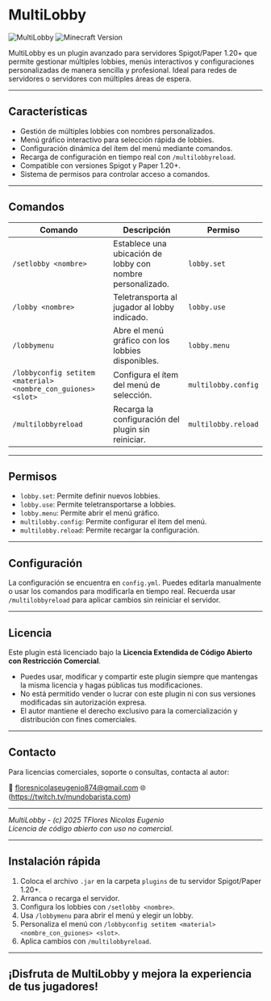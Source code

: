 # MultiLobby

![MultiLobby](https://img.shields.io/badge/version-1.0-brightgreen) ![Minecraft Version](https://img.shields.io/badge/Minecraft-1.20+-blue)

MultiLobby es un plugin avanzado para servidores Spigot/Paper 1.20+ que permite gestionar múltiples lobbies, menús interactivos y configuraciones personalizadas de manera sencilla y profesional. Ideal para redes de servidores o servidores con múltiples áreas de espera.

---

## Características

- Gestión de múltiples lobbies con nombres personalizados.
- Menú gráfico interactivo para selección rápida de lobbies.
- Configuración dinámica del ítem del menú mediante comandos.
- Recarga de configuración en tiempo real con `/multilobbyreload`.
- Compatible con versiones Spigot y Paper 1.20+.
- Sistema de permisos para controlar acceso a comandos.

---

## Comandos

| Comando | Descripción | Permiso |
|---------|-------------|---------|
| `/setlobby <nombre>` | Establece una ubicación de lobby con nombre personalizado. | `lobby.set` |
| `/lobby <nombre>` | Teletransporta al jugador al lobby indicado. | `lobby.use` |
| `/lobbymenu` | Abre el menú gráfico con los lobbies disponibles. | `lobby.menu` |
| `/lobbyconfig setitem <material> <nombre_con_guiones> <slot>` | Configura el ítem del menú de selección. | `multilobby.config` |
| `/multilobbyreload` | Recarga la configuración del plugin sin reiniciar. | `multilobby.reload` |

---

## Permisos

- `lobby.set`: Permite definir nuevos lobbies.
- `lobby.use`: Permite teletransportarse a lobbies.
- `lobby.menu`: Permite abrir el menú gráfico.
- `multilobby.config`: Permite configurar el ítem del menú.
- `multilobby.reload`: Permite recargar la configuración.

---

## Configuración

La configuración se encuentra en `config.yml`. Puedes editarla manualmente o usar los comandos para modificarla en tiempo real. Recuerda usar `/multilobbyreload` para aplicar cambios sin reiniciar el servidor.

---

## Licencia

Este plugin está licenciado bajo la **Licencia Extendida de Código Abierto con Restricción Comercial**. 

- Puedes usar, modificar y compartir este plugin siempre que mantengas la misma licencia y hagas públicas tus modificaciones.
- No está permitido vender o lucrar con este plugin ni con sus versiones modificadas sin autorización expresa.
- El autor mantiene el derecho exclusivo para la comercialización y distribución con fines comerciales.

---

## Contacto

Para licencias comerciales, soporte o consultas, contacta al autor:

📧 floresnicolaseugenio874@gmail.com
🌐 (https://twitch.tv/mundobarista.com)

---

*MultiLobby - (c) 2025 TFlores Nicolas Eugenio*  
*Licencia de código abierto con uso no comercial.*

---

## Instalación rápida

1. Coloca el archivo `.jar` en la carpeta `plugins` de tu servidor Spigot/Paper 1.20+.
2. Arranca o recarga el servidor.
3. Configura los lobbies con `/setlobby <nombre>`.
4. Usa `/lobbymenu` para abrir el menú y elegir un lobby.
5. Personaliza el menú con `/lobbyconfig setitem <material> <nombre_con_guiones> <slot>`.
6. Aplica cambios con `/multilobbyreload`.

---

## ¡Disfruta de MultiLobby y mejora la experiencia de tus jugadores!

